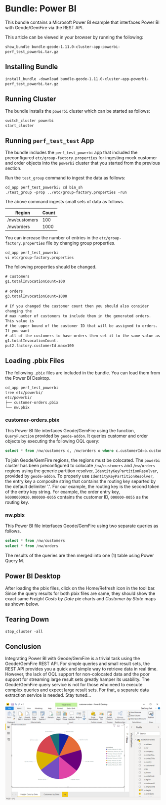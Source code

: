 # Bundle: Power BI

This bundle contains a Microsoft Power BI example that interfaces Power BI with Geode/GemFire via the REST API. 

This article can be viewed in your browser by running the following:

```console
show_bundle bundle-geode-1.11.0-cluster-app-powerbi-perf_test_powerbi.tar.gz
```

## Installing Bundle

```console
install_bundle -download bundle-geode-1.11.0-cluster-app-powerbi-perf_test_powerbi.tar.gz
```

## Running Cluster

The bundle installs the `powerbi` cluster which can be started as follows:

```console
switch_cluster powerbi
start_cluster
```

## Running `perf_test_test` App

The bundle includes the `perf_test_powerbi` app that included the preconfigured `etc/group-factory.properties` for ingesting mock customer and order objects into the `powerbi` cluster that you started from the previous section.

Run the `test_group` command to ingest the data as follows:

```console
cd_app perf_test_powerbi; cd bin_sh
./test_group -prop ../etc/group-factory.properties -run
```

The above command ingests small sets of data as follows.

| Region        | Count |
| ------------- | ----- |
| /nw/customers | 100   |
| /nw/orders    | 1000  |

You can increase the number of entries in the `etc/group-factory.properties` file by changing group properties.

```console
cd_app perf_test_powerbi
vi etc/group-factory.properties
```

The following properties should be changed.

```properties
# customers 
g1.totalInvocationCount=100

# orders
g3.totalInvocationCount=1000

# If you changed the customer count then you should also consider changing the
# max number of customers to include them in the generated orders. This value is
# the upper bound of the customer ID that will be assigned to orders. If you want
# all of the customers to have orders then set it to the same value as g1.totalInvocationCount.
put2.factory.customerId.max=100
```

## Loading .pbix Files

The following `.pbix` files are included in the bundle. You can load them from the Power BI Desktop.

```console
cd_app perf_test_powerbi
tree etc/powerbi/
etc/powerbi/
├── customer-orders.pbix
└── nw.pbix
```

### customer-orders.pbix

This Power BI file interfaces Geode/GemFire using the function, `QueryFunction` provided by `geode-addon`. It queries customer and order objects by executing the following OQL query:

```sql
select * from /nw/customers c, /nw/orders o where c.customerId=o.customerId
```

To join Geode/GemFire regions, the regions must be colocated. The `powerbi` cluster has been preconfigured to colocate `/nw/customers` and `/nw/orders` regions using the generic partition resolver, `IdentityKeyPartitionResolver`, provided by `geode-addon`. To properly use `IdentityKeyPartitionResolver`, the entry key a composite string that contains the routing key separted by the default delimiter '.'. For our example, the routing key is the second token of the entry key string. For example, the order entry key, `k0000000920.000000-0055` contains the customer ID, `000000-0055` as the routing key.


### nw.pbix

This Power BI file interfaces Geode/GemFire using two separate queries as follows.

```sql
select * from /nw/customers
select * from /nw/orders
```

The results of the queries are then merged into one (1) table using Power Query M.

## Power BI Desktop

After loading the pbix files, click on the Home/Refresh icon in the tool bar. Since the query results for both pbix files are same, they should show the exact same *Freight Costs by Date* pie charts and *Customer by State* maps as shown below.

## Tearing Down

```console
stop_cluster -all
```

## Conclusion

Integrating Power BI with Geode/GemFire is a trivial task using the Geode/GemFire REST API. For simple queries and small result sets, the REST API provides you a quick and simple way to retrieve data in real time. However, the lack of OQL support for non-colocated data and the poor support for streaming large result sets greatly hamper its usability. The Geode/GemFire query service is not for those who need to execute complex queries and expect large result sets. For that, a separate data extraction service is needed. Stay tuned...

![Power BI Screenshot](PowerBI.png)
